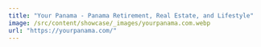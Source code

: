 ```yaml
---
title: "Your Panama - Panama Retirement, Real Estate, and Lifestyle"
image: /src/content/showcase/_images/yourpanama.com.webp
url: "https://yourpanama.com/"
---
```

